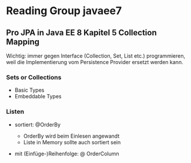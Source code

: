 # Reading Group javaee7

## Pro JPA in Java EE 8 Kapitel 5 Collection Mapping

Wichtig: immer gegen Interface (Collection, Set, List etc.) programmieren, weil die 
Implementierung vom Persistence Provider ersetzt werden kann.

### Sets or Collections

* Basic Types
* Embeddable Types
 
### Listen

* sortiert: @OrderBy 
  * OrderBy wird beim Einlesen angewandt
  * Liste in Memory sollte auch sortiert sein
  
* mit (Einfüge-)Reihenfolge: @ OrderColumn